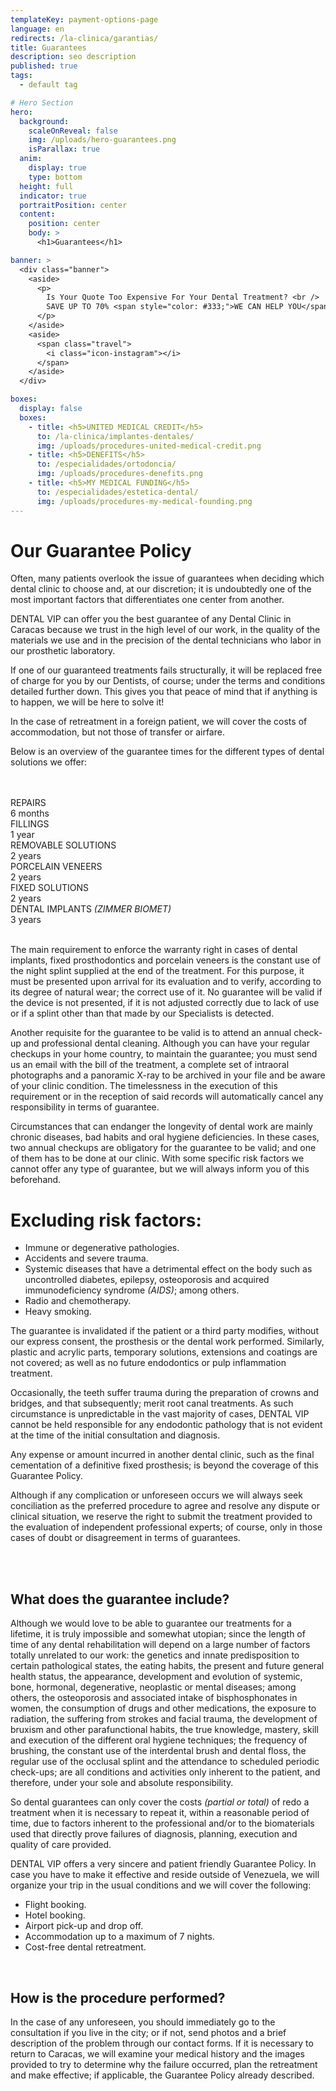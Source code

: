 ```yaml
---
templateKey: payment-options-page
language: en
redirects: /la-clinica/garantias/
title: Guarantees
description: seo description
published: true
tags:
  - default tag

# Hero Section
hero:
  background:
    scaleOnReveal: false
    img: /uploads/hero-guarantees.png
    isParallax: true
  anim:
    display: true
    type: bottom
  height: full
  indicator: true
  portraitPosition: center
  content:
    position: center
    body: >
      <h1>Guarantees</h1>

banner: >
  <div class="banner">
    <aside>
      <p>
        Is Your Quote Too Expensive For Your Dental Treatment? <br />
        SAVE UP TO 70% <span style="color: #333;">WE CAN HELP YOU</span>
      </p>
    </aside>
    <aside>
      <span class="travel">
        <i class="icon-instagram"></i>
      </span>
    </aside>
  </div>

boxes:
  display: false
  boxes:
    - title: <h5>UNITED MEDICAL CREDIT</h5>
      to: /la-clinica/implantes-dentales/
      img: /uploads/procedures-united-medical-credit.png
    - title: <h5>DENEFITS</h5>
      to: /especialidades/ortodoncia/
      img: /uploads/procedures-denefits.png
    - title: <h5>MY MEDICAL FUNDING</h5>
      to: /especialidades/estetica-dental/
      img: /uploads/procedures-my-medical-founding.png
---
```


<h1>Our Guarantee Policy</h1>

<div class="row">
  <div>
    <p>
      Often, many patients overlook the issue of guarantees when deciding which
      dental clinic to choose and, at our discretion; it is undoubtedly one of
      the most important factors that differentiates one center from another.
    </p>
    <p>
      DENTAL VIP can offer you the best guarantee of any Dental Clinic in
      Caracas because we trust in the high level of our work, in the quality of
      the materials we use and in the precision of the dental technicians who
      labor in our prosthetic laboratory.
    </p>
    <p>
      If one of our guaranteed treatments fails structurally, it will be
      replaced free of charge for you by our Dentists, of course; under the
      terms and conditions detailed further down. This gives you that peace of
      mind that if anything is to happen, we will be here to solve it!
    </p>
  </div>
  <div class="icon">
    <i class="icon-instagram"> </i>
  </div>
</div>

<div class="message">
  <p class="big">In the case of retreatment in a foreign patient, we will cover the costs of accommodation, but not those of transfer or airfare.</p>
</div>
<p>
  Below is an overview of the guarantee times for the different types of dental solutions we offer:
</p>
  <br />
  <br />
  <div class="percentaje">
    <div class="progress-bar">
      <span class="progress-bar-fill" style="width: 17%;"></span>
    </div>
    <div class="title">REPAIRS</div>
    <div class="time">6 months</div>
  </div>
  <div class="percentaje">
    <div class="progress-bar">
      <span class="progress-bar-fill" style="width: 34%;"></span>
    </div>
    <div class="title">FILLINGS</div>
    <div class="time">1 year</div>
  </div>
  <div class="percentaje">
    <div class="progress-bar">
      <span class="progress-bar-fill" style="width: 68%;"></span>
    </div>
    <div class="title">REMOVABLE SOLUTIONS</div>
    <div class="time">2 years</div>
  </div>
  <div class="percentaje">
    <div class="progress-bar">
      <span class="progress-bar-fill" style="width: 68%;"></span>
    </div>
    <div class="title">PORCELAIN VENEERS</div>
    <div class="time">2 years</div>
  </div>
  <div class="percentaje">
    <div class="progress-bar">
      <span class="progress-bar-fill" style="width: 68%;"></span>
    </div>
    <div class="title">FIXED SOLUTIONS</div>
    <div class="time">2 years</div>
  </div>
  <div class="percentaje">
    <div class="progress-bar">
      <span class="progress-bar-fill" style="width: 100%;"></span>
    </div>
    <div class="title">DENTAL IMPLANTS <i>(ZIMMER BIOMET)</i></div>
    <div class="time">3 years</div>
  </div>
<br />
<p>
 The main requirement to enforce the warranty right in cases of dental implants, fixed prosthodontics and porcelain veneers is the constant use of the night splint supplied at the end of the treatment. For this purpose, it must be presented upon arrival for its evaluation and to verify, according to its degree of natural wear; the correct use of it. No guarantee will be valid if the device is not presented, if it is not adjusted correctly due to lack of use or if a splint other than that made by our Specialists is detected.
</p>
<p>
  Another requisite for the guarantee to be valid is to attend an annual check-up and professional dental cleaning. Although you can have your regular checkups in your home country, to maintain the guarantee; you must send us an email with the bill of the treatment, a complete set of intraoral photographs and a panoramic X-ray to be archived in your file and be aware of your clinic condition. The timelessness in the execution of this requirement or in the reception of said records will automatically cancel any responsibility in terms of guarantee.
</p>
<p>
    Circumstances that can endanger the longevity of dental work are mainly chronic diseases, bad habits and oral hygiene deficiencies. In these cases, two annual checkups are obligatory for the guarantee to be valid; and one of them has to be done at our clinic. With some specific risk factors we cannot offer any type of guarantee, but we will always inform you of this beforehand.
</p>
<div class="message red">
  <h1>Excluding risk factors:</h1> 
  <ul> 
    <li>Immune or degenerative pathologies.</li> 
    <li>Accidents and severe trauma.</li> 
    <li>Systemic diseases that have a detrimental effect on the body such as uncontrolled diabetes, epilepsy, osteoporosis and acquired immunodeficiency syndrome <em>(AIDS)</em>; among others.</li> 
    <li>Radio and chemotherapy.</li> 
    <li>Heavy smoking.</li> 
  </ul>
</div>
<p>The guarantee is invalidated if the patient or a third party modifies, without our express consent, the prosthesis or the dental work performed. Similarly, plastic and acrylic parts, temporary solutions, extensions and coatings are not covered; as well as no future endodontics or pulp inflammation treatment.</p>
<p>Occasionally, the teeth suffer trauma during the preparation of crowns and bridges, and that subsequently; merit root canal treatments. As such circumstance is unpredictable in the vast majority of cases, DENTAL VIP cannot be held responsible for any endodontic pathology that is not evident at the time of the initial consultation and diagnosis.</p>
<p>Any expense or amount incurred in another dental clinic, such as the final cementation of a definitive fixed prosthesis; is beyond the coverage of this Guarantee Policy.</p>
<p>Although if any complication or unforeseen occurs we will always seek conciliation as the preferred procedure to agree and resolve any dispute or clinical situation, we reserve the right to submit the treatment provided to the evaluation of independent professional experts; of course, only in those cases of doubt or disagreement in terms of guarantees.</p>
<br>
<br>
<h2  class="left section-title">
  <b>What does the guarantee include?
</b>
</h2>
<p>Although we would love to be able to guarantee our treatments for a lifetime, it is truly impossible and somewhat utopian; since the length of time of any dental rehabilitation will depend on a large number of factors totally unrelated to our work: the genetics and innate predisposition to certain pathological states, the eating habits, the present and future general health status, the appearance, development and evolution of systemic, bone, hormonal, degenerative, neoplastic or mental diseases; among others, the osteoporosis and associated intake of bisphosphonates in women, the consumption of drugs and other medications, the exposure to radiation, the suffering from strokes and facial trauma, the development of bruxism and other parafunctional habits, the true knowledge, mastery, skill and execution of the different oral hygiene techniques; the frequency of brushing, the constant use of the interdental brush and dental floss, the regular use of the occlusal splint and the attendance to scheduled periodic check-ups; are all conditions and activities only inherent to the patient, and therefore, under your sole and absolute responsibility.</p>
<p> So dental guarantees can only cover the costs <i>(partial or total)</i> of redo a treatment when it is necessary to repeat it, within a reasonable period of time, due to factors inherent to the professional and/or to the biomaterials used that directly prove failures of diagnosis, planning, execution and quality of care provided. </p>
<p> DENTAL VIP offers a very sincere and patient friendly Guarantee Policy. In case you have to make it effective and reside outside of Venezuela, we will organize your trip in the usual conditions and we will cover the following: </p>
<ul class="checklist">
  <li>
    <i class="icon-check circle"></i
    ><span
      >Flight booking.</span
    >
  </li>
  <li>
    <i class="icon-check circle"></i
    ><span
      >Hotel booking.</span
    >
  </li>
  <li>
    <i class="icon-check circle"></i
    ><span
      >Airport pick-up and drop off.</span
    >
  </li>
  <li>
    <i class="icon-check circle"></i
    ><span
      >Accommodation up to a maximum of 7 nights.</span
    >
  </li>
  <li>
    <i class="icon-check circle"></i
    ><span
      >Cost-free dental retreatment.</span
    >
  </li>
</ul>
<br>
<h2  class="left section-title">
  <b>How is the procedure performed?
</b>
</h2>
<p>
  In the case of any unforeseen, you should immediately go to the consultation if you live in the city; or if not, send photos and a brief description of the problem through our contact forms. If it is necessary to return to Caracas, we will examine your medical history and the images provided to try to determine why the failure occurred, plan the retreatment and make effective; if applicable, the Guarantee Policy already described.
</p>
